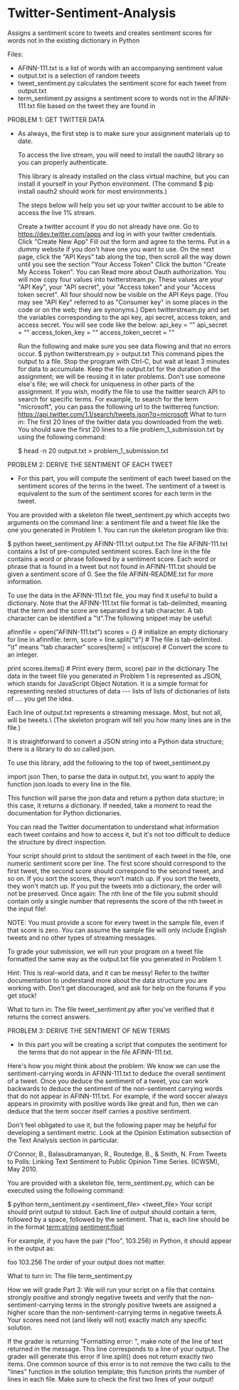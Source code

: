 Twitter-Sentiment-Analysis
==========================

Assigns a sentiment score to tweets and creates sentiment scores for words not in the existing dictionary in Python

Files:
  - AFINN-111.txt is a list of words with an accompanying sentiment value
  - output.txt is a selection of random tweets
  - tweet_sentiment.py calculates the sentiment score for each tweet from output.txt
  - term_sentiment.py assigns a sentiment score to words not in the AFINN-111.txt file based on the tweet they are found in


PROBLEM 1: GET TWITTER DATA

- As always, the first step is to make sure your assignment materials up to date.
  
  To access the live stream, you will need to install the oauth2 library so you can properly authenticate.
  
  This library is already installed on the class virtual machine, but you can install it yourself in your Python environment. (The command $ pip install oauth2 should work for most environments.)
  
  The steps below will help you set up your twitter account to be able to access the live 1% stream.
  
  Create a twitter account if you do not already have one.
  Go to https://dev.twitter.com/apps and log in with your twitter credentials.
  Click "Create New App"
  Fill out the form and agree to the terms. Put in a dummy website if you don't have one you want to use.
  On the next page, click the "API Keys" tab along the top, then scroll all the way down until you see the section "Your Access Token"
  Click the button "Create My Access Token". You can Read more about Oauth authorization.
  You will now copy four values into twitterstream.py. These values are your "API Key", your "API secret", your "Access token" and your "Access token secret". All four should now be visible on the API Keys page. (You may see "API Key" referred to as "Consumer key" in some places in the code or on the web; they are synonyms.) Open twitterstream.py and set the variables corresponding to the api key, api secret, access token, and access secret. You will see code like the below:
  api_key = "<Enter api key>"
  api_secret = "<Enter api secret>"
  access_token_key = "<Enter your access token key here>"
  access_token_secret = "<Enter your access token secret here>"
  
  Run the following and make sure you see data flowing and that no errors occur.
  $ python twitterstream.py > output.txt
  This command pipes the output to a file. Stop the program with Ctrl-C, but wait at least 3 minutes for data to accumulate. Keep the file output.txt for the duration of the assignment; we will be reusing it in later problems. Don't use someone else's file; we will check for uniqueness in other parts of the assignment.
  If you wish, modify the file to use the twitter search API to search for specific terms. For example, to search for the term "microsoft", you can pass the following url to the twitterreq function:
  https://api.twitter.com/1.1/search/tweets.json?q=microsoft
  What to turn in: The first 20 lines of the twitter data you downloaded from the web. You should save the first 20 lines to a file problem_1_submission.txt by using the following command:
  
  $ head -n 20 output.txt > problem_1_submission.txt

PROBLEM 2: DERIVE THE SENTIMENT OF EACH TWEET

-  For this part, you will compute the sentiment of each tweet based on the sentiment scores of the terms in the tweet. The sentiment of a tweet is equivalent to the sum of the sentiment scores for each term in the tweet.
  
  You are provided with a skeleton file tweet_sentiment.py which accepts two arguments on the command line: a sentiment file and a tweet file like the one you generated in Problem 1. You can run the skeleton program like this:
  
  $ python tweet_sentiment.py AFINN-111.txt output.txt
  The file AFINN-111.txt contains a list of pre-computed sentiment scores. Each line in the file contains a word or phrase followed by a sentiment score. Each word or phrase that is found in a tweet but not found in AFINN-111.txt should be given a sentiment score of 0. See the file AFINN-README.txt for more information.
  
  To use the data in the AFINN-111.txt file, you may find it useful to build a dictionary. Note that the AFINN-111.txt file format is tab-delimited, meaning that the term and the score are separated by a tab character. A tab character can be identified a "\t".The following snippet may be useful:
  
  afinnfile = open("AFINN-111.txt")
  scores = {} # initialize an empty dictionary
  for line in afinnfile:
    term, score  = line.split("\t")  # The file is tab-delimited. "\t" means "tab character"
    scores[term] = int(score)  # Convert the score to an integer.
  
  print scores.items() # Print every (term, score) pair in the dictionary
  The data in the tweet file you generated in Problem 1 is represented as JSON, which stands for JavaScript Object Notation. It is a simple format for representing nested structures of data --- lists of lists of dictionaries of lists of .... you get the idea.
  
  Each line of output.txt represents a streaming message. Most, but not all, will be tweets.\ (The skeleton program will tell you how many lines are in the file.)
  
  It is straightforward to convert a JSON string into a Python data structure; there is a library to do so called json.
  
  To use this library, add the following to the top of tweet_sentiment.py
  
  import json
  Then, to parse the data in output.txt, you want to apply the function json.loads to every line in the file.
  
  This function will parse the json data and return a python data stucture; in this case, it returns a dictionary. If needed, take a moment to read the documentation for Python dictionaries.
  
  You can read the Twitter documentation to understand what information each tweet contains and how to access it, but it's not too difficult to deduce the structure by direct inspection.
  
  Your script should print to stdout the sentiment of each tweet in the file, one numeric sentiment score per line. The first score should correspond to the first tweet, the second score should correspond to the second tweet, and so on. If you sort the scores, they won't match up. If you sort the tweets, they won't match up. If you put the tweets into a dictionary, the order will not be preserved. Once again: The nth line of the file you submit should contain only a single number that represents the score of the nth tweet in the input file!
  
  NOTE: You must provide a score for every tweet in the sample file, even if that score is zero. You can assume the sample file will only include English tweets and no other types of streaming messages.
  
  To grade your submission, we will run your program on a tweet file formatted the same way as the output.txt file you generated in Problem 1.
  
  Hint: This is real-world data, and it can be messy! Refer to the twitter documentation to understand more about the data structure you are working with. Don't get discouraged, and ask for help on the forums if you get stuck!
  
  What to turn in: The file tweet_sentiment.py after you've verified that it returns the correct answers.

PROBLEM 3: DERIVE THE SENTIMENT OF NEW TERMS

-  In this part you will be creating a script that computes the sentiment for the terms that do not appear in the file AFINN-111.txt.
  
  Here's how you might think about the problem: We know we can use the sentiment-carrying words in AFINN-111.txt to deduce the overall sentiment of a tweet. Once you deduce the sentiment of a tweet, you can work backwards to deduce the sentiment of the non-sentiment carrying words that do not appear in AFINN-111.txt. For example, if the word soccer always appears in proximity with positive words like great and fun, then we can deduce that the term soccer itself carries a positive sentiment.
  
  Don't feel obligated to use it, but the following paper may be helpful for developing a sentiment metric. Look at the Opinion Estimation subsection of the Text Analysis section in particular.
  
  O'Connor, B., Balasubramanyan, R., Routedge, B., & Smith, N. From Tweets to Polls: Linking Text Sentiment to Public Opinion Time Series. (ICWSM), May 2010.
  
  You are provided with a skeleton file, term_sentiment.py, which can be executed using the following command:
  
  $ python term_sentiment.py <sentiment_file> <tweet_file>
  Your script should print output to stdout. Each line of output should contain a term, followed by a space, followed by the sentiment. That is, each line should be in the format <term:string> <sentiment:float>
  
  For example, if you have the pair ("foo", 103.256) in Python, it should appear in the output as:
  
  foo 103.256
  The order of your output does not matter.
  
  What to turn in: The file term_sentiment.py
  
  How we will grade Part 3: We will run your script on a file that contains strongly positive and strongly negative tweets and verify that the non-sentiment-carrying terms in the strongly positive tweets are assigned a higher score than the non-sentiment-carrying terms in negative tweets.Â Your scores need not (and likely will not) exactly match any specific solution.
  
  If the grader is returning "Formatting error: ", make note of the line of text returned in the message. This line corresponds to a line of your output. The grader will generate this error if line.split() does not return exactly two items. One common source of this error is to not remove the two calls to the "lines" function in the solution template; this function prints the number of lines in each file. Make sure to check the first two lines of your output!

